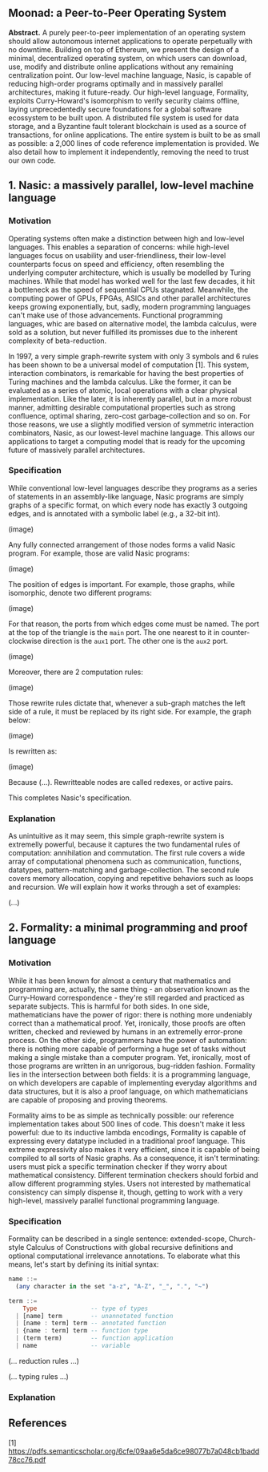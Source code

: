 ## Moonad: a Peer-to-Peer Operating System

**Abstract.** A purely peer-to-peer implementation of an operating system should allow autonomous internet applications to operate perpetually with no downtime. Building on top of Ethereum, we present the design of a minimal, decentralized operating system, on which users can download, use, modify and distribute online applications without any remaining centralization point. Our low-level machine language, Nasic, is capable of reducing high-order programs optimally and in massively parallel architectures, making it future-ready. Our high-level language, Formality, exploits Curry-Howard's isomorphism to verify security claims offline, laying unprecedentedly secure foundations for a global software ecossystem to be built upon. A distributed file system is used for data storage, and a Byzantine fault tolerant blockchain is used as a source of transactions, for online applications. The entire system is built to be as small as possible: a 2,000 lines of code reference implementation is provided. We also detail how to implement it independently, removing the need to trust our own code.

## 1. Nasic: a massively parallel, low-level machine language

### Motivation

Operating systems often make a distinction between high and low-level languages. This enables a separation of concerns: while high-level languages focus on usability and user-friendliness, their low-level counterparts focus on speed and efficiency, often resembling the underlying computer architecture, which is usually be modelled by Turing machines. While that model has worked well for the last few decades, it hit a bottleneck as the speed of sequential CPUs stagnated. Meanwhile, the computing power of GPUs, FPGAs, ASICs and other parallel architectures keeps growing exponentially, but, sadly, modern programming languages can't make use of those advancements. Functional programming languages, whic are based on alternative model, the lambda calculus, were sold as a solution, but never fulfilled its promisses due to the inherent complexity of beta-reduction. 

In 1997, a very simple graph-rewrite system with only 3 symbols and 6 rules has been shown to be a universal model of computation [1]. This system, interaction combinators, is remarkable for having the best properties of Turing machines and the lambda calculus. Like the former, it can be evaluated as a series of atomic, local operations with a clear physical implementation. Like the later, it is inherently parallel, but in a more robust manner, admitting desirable computational properties such as strong confluence, optimal sharing, zero-cost garbage-collection and so on. For those reasons, we use a slightly modified version of symmetric interaction combinators, Nasic, as our lowest-level machine language. This allows our applications to target a computing model that is ready for the upcoming future of massively parallel architectures.

### Specification

While conventional low-level languages describe they programs as a series of statements in an assembly-like language, Nasic programs are simply graphs of a specific format, on which every node has exactly 3 outgoing edges, and is annotated with a symbolic label (e.g., a 32-bit int).

(image)

Any fully connected arrangement of those nodes forms a valid Nasic program. For example, those are valid Nasic programs:

(image)

The position of edges is important. For example, those graphs, while isomorphic, denote two different programs:

(image)

For that reason, the ports from which edges come must be named. The port at the top of the triangle is the `main` port. The one nearest to it in counter-clockwise direction is the `aux1` port. The other one is the `aux2` port.

(image)

Moreover, there are 2 computation rules:

(image)

Those rewrite rules dictate that, whenever a sub-graph matches the left side of a rule, it must be replaced by its right side. For example, the graph below:

(image)

Is rewritten as:

(image)

Because (...). Rewritteable nodes are called redexes, or active pairs. 

This completes Nasic's specification.

### Explanation

As unintuitive as it may seem, this simple graph-rewrite system is extremelly powerful, because it captures the two fundamental rules of computation: annihilation and commutation. The first rule covers a wide array of computational phenomena such as communication, functions, datatypes, pattern-matching and garbage-collection. The second rule covers memory allocation, copying and repetitive behaviors such as loops and recursion. We will explain how it works through a set of examples:

(...)

## 2. Formality: a minimal programming and proof language

### Motivation

While it has been known for almost a century that mathematics and programming are, actually, the same thing - an observation known as the Curry-Howard correspondence - they're still regarded and practiced as separate subjects. This is harmful for both sides. In one side, mathematicians have the power of rigor: there is nothing more undeniably correct than a mathematical proof. Yet, ironically, those proofs are often written, checked and reviewed by humans in an extremelly error-prone process. On the other side, programmers have the power of automation: there is nothing more capable of performing a huge set of tasks without making a single mistake than a computer program. Yet, ironically, most of those programs are written in an unrigorous, bug-ridden fashion. Formality lies in the intersection between both fields: it is a programming language, on which developers are capable of implementing everyday algorithms and data structures, but it is also a proof language, on which mathematicians are capable of proposing and proving theorems. 

Formality aims to be as simple as technically possible: our reference implementation takes about 500 lines of code. This doesn't make it less powerful: due to its inductive lambda encodings, Formality is capable of expressing every datatype included in a traditional proof language. This extreme expressivity also makes it very efficient, since it is capable of being compiled to all sorts of Nasic graphs. As a consequence, it isn't terminating: users must pick a specific termination checker if they worry about mathematical consistency. Different termination checkers should forbid and allow different programming styles. Users not interested by mathematical consistency can simply dispense it, though, getting to work with a very high-level, massively parallel functional programming language.

### Specification

Formality can be described in a single sentence: extended-scope, Church-style Calculus of Constructions with global recursive definitions and optional computational irrelevance annotations. To elaborate what this means, let's start by defining its initial syntax:

```haskell
name ::=
  (any character in the set "a-z", "A-Z", "_", ".", "~") 

term ::=
    Type               -- type of types            
  | [name] term        -- unannotated function
  | [name : term] term -- annotated function
  | {name : term] term -- function type
  | (term term)        -- function application
  | name               -- variable
```

(... reduction rules ...)

(... typing rules ...)


### Explanation

## References

[1] https://pdfs.semanticscholar.org/6cfe/09aa6e5da6ce98077b7a048cb1badd78cc76.pdf
